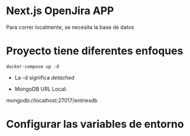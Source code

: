 # Next.js OpenJira APP
Para correr localmente, se necesita la base de datos

# Proyecto tiene diferentes enfoques 
```
docker-compose up -d

```
* La -d significa _detached_

* MongoDB URL Local:

mongodb://localhost:27017/entriesdb


# Configurar las variables de entorno
